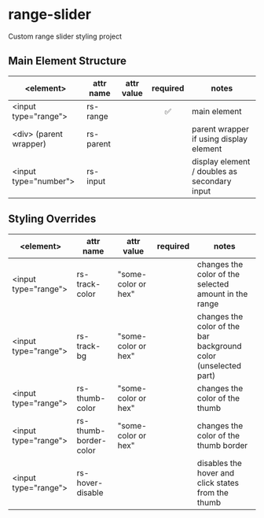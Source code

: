 # range-slider
Custom range slider styling project

## Main Element Structure

| \<element\>            	| attr name 	| attr value 	| required 	| notes                                        	|
|------------------------	|-----------	|------------	|:--------:	|----------------------------------------------	|
| \<input type="range"\>   	| rs-range  	|            	|     ✅    	| main element                                 	|
| \<div\> (parent wrapper) 	| rs-parent 	|            	|          	| parent wrapper if using display element      	|
| \<input type="number"\>  	| rs-input  	|            	|          	| display element / doubles as secondary input 	|

## Styling Overrides

| \<element\>            	| attr name        	| attr value          	| required 	| notes                                                           	|
|------------------------	|------------------	|---------------------	|:--------:	|-----------------------------------------------------------------	|
| \<input type="range"\> 	| rs-track-color   	| "some-color or hex" 	|          	| changes the color of the selected amount in the range           	|
| \<input type="range"\> 	| rs-track-bg      	| "some-color or hex" 	|          	| changes the color of the bar background color (unselected part) 	|
| \<input type="range"\> 	| rs-thumb-color   	| "some-color or hex" 	|          	| changes the color of the thumb                                  	|
| \<input type="range"\> 	| rs-thumb-border- color   	| "some-color or hex" 	|          	| changes the color of the thumb border                                 	|
| \<input type="range"\> 	| rs-hover-disable 	|                     	|          	| disables the hover and click states from the thumb              	|
